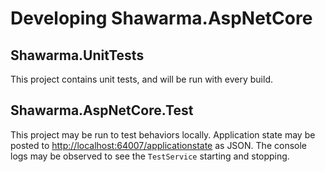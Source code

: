 # Developing Shawarma.AspNetCore

## Shawarma.UnitTests

This project contains unit tests, and will be run with every build.

## Shawarma.AspNetCore.Test

This project may be run to test behaviors locally. Application state may be
posted to <http://localhost:64007/applicationstate> as JSON. The console logs may
be observed to see the `TestService` starting and stopping.
